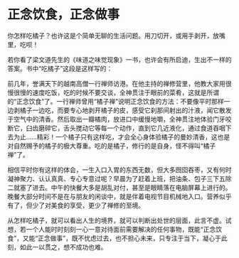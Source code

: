 # 正念饮食，正念做事

你怎样吃橘子？也许这是个简单无聊的生活问题。用刀切开，或用手剥开，放嘴里，吃呗！ 

若你看了梁文道先生的《味道之味觉现象》一书，也许会有所启迪，生出不一样的答案。书中“吃橘子”这段是这样写的： 

前几年，誉满天下的越南高僧一行禅师访港。在他主持的禅修营里，他教大家用很慢很慢的速度吃饭，吃的时候不要交谈，全神贯注于眼前的菜肴，这就是所谓的“正念饮食”了。一行禅师曾用“橘子禅”说明正念饮食的方法：不要像平时那样一边剥橘子一边吃，而要专心地剥开橘子的皮，感受它刹那间射出的汁液，闻它散发于空气中的清香。然后取出一瓣橘肉，放进口中缓慢地嚼，全神贯注地体验门牙咬断它，臼齿磨碎它，舌头搅动它等每一个动作，直到它几近液化，通过食道吞咽下去为止……精彩！一个橘子只有这样吃，才会全心身体验橘子的曼妙清香，这也是对自然赐予的橘子的极大尊重。吃的是橘子，修行的是自身，怪不得叫“橘子禅”了。 

相信平时你有这样的体会，一生入口入胃的东西无数，但大多囫囵吞枣，又有何时凝神聚力、认认真真、专心专意过呢？早晨为了赶着上班，把油条、包子三下五除二就塞了进去。中午的快餐大多是胡乱对付，甚至是眼睛落在电脑屏幕上进行的。晚餐大部分时间不是在与朋友的闲谈中，就是伴着电视节目机械地入口。营养似乎有了，但少了对美食的享受，更少了禅修的至境。 

从怎样吃橘子，就可以看出人生的境界，就可以判断出处世的层面，此言不虚。试想，若一个人能时时刻刻一心一意对待面前需要解决的任何事物，既能“正念饮食”，又能“正念做事”，既不忧虑过去，也不担心未来，只专注于当下，凝心于此刻，如此一以贯之，想不成功也难。